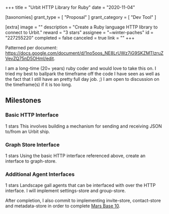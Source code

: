 +++
title = "Urbit HTTP Library for Ruby"
date = "2020-11-04"

[taxonomies]
grant_type = [ "Proposal" ]
grant_category = [ "Dev Tool" ]

[extra]
image = ""
description = "Create a Ruby language HTTP library to connect to Urbit."
reward = "3 stars"
assignee = "~winter-paches"
id = "227255220"
completed = false
canceled = true
link = ""
+++

Patterned per document:
https://docs.google.com/document/d/1no5oos_NE8LrUWz7iG9SKZMTIzruZVevZQ75nD5OHmI/edit.

I am a long-time (20+ years) ruby coder and would love to take this on. I tried my best to ballpark the timeframe off the code I have seen as well as the fact that I still have an pretty full day job. ;) I am open to discussion on the timeframe(s) if it is too long.

## Milestones

### Basic HTTP Interface

1 stars
This involves building a mechanism for sending and receiving JSON to/from an Urbit ship.

### Graph Store Interface

1 stars
Using the basic HTTP interface referenced above, create an interface to graph-store.

### Additional Agent Interfaces

1 stars
Landscape gall agents that can be interfaced with over the HTTP interface. I will implement settings-store and group-store.

After completion, I also commit to implementing invite-store, contact-store and metadata-store in order to complete [Mars Base 10](https://github.com/Zaxonomy/mars-base-10).
